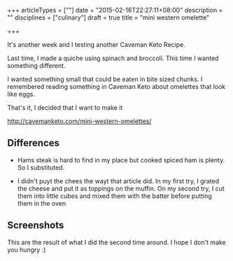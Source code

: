 +++
articleTypes = [""]
date = "2015-02-16T22:27:11+08:00"
description = ""
disciplines = ["culinary"]
draft = true
title = "mini western omelette"

+++

It's another week and I testing another Caveman Keto Recipe.

Last time, I made a quiche using spinach and broccoli. This time I wanted something different.

I wanted something small that could be eaten in bite sized chunks. I remembered
reading something in Caveman Keto about omelettes that look like eggs.

That's it, I decided that I want to make it

http://cavemanketo.com/mini-western-omelettes/

## Differences

- Hams steak is hard to find in my place but cooked spiced ham is plenty. So I substituted.

- I didn't puyt the chees the wayt that article did. In my first try, I grated the cheese and put
it as toppings on the muffin. On my second try, I cut them into little cubes and mixed them with the
batter before putting them in the oven

## Screenshots

This are the result of what I did the second time around. I hope I don't make you hungry :)


